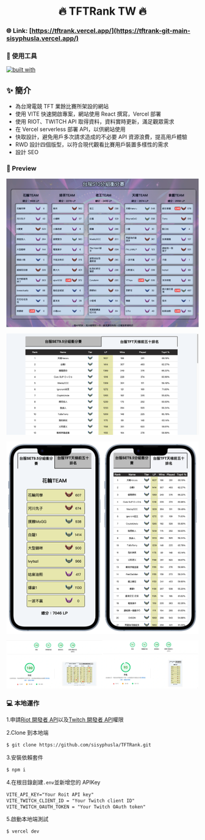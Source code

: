 <div align="center">

# 🔥 TFTRank TW 🔥

</div>

### 🌐 Link: [https://tftrank.vercel.app/](https://tftrank-git-main-sisyphusla.vercel.app/)

### 🧩 使用工具

[![built with](https://skillicons.dev/icons?i=js,html,scss,react,vite,vercel)](https://skillicons.dev)

## ✨ 簡介

- 為台灣電競 TFT 業餘比賽所架設的網站
- 使用 VITE 快速開啟專案，網站使用 React 撰寫，Vercel 部署
- 使用 RIOT、TWITCH API 取得資料，資料實時更新，滿足觀眾需求
- 在 Vercel serverless 部署 API，以供網站使用
- 快取設計，避免用戶多次請求造成的不必要 API 資源浪費，提高用戶體驗
- RWD 設計四個版型，以符合現代觀看比賽用戶裝置多樣性的需求
- 設計 SEO

### 👀 Preview

![](assets/computer_preview_1.png)

![](assets/computer_preview_2.png)

![](assets/mobile_preview.png)

![](assets/pagespeed.webp)

### 💻 本地運作

1.申請[Riot 開發者 API](https://developer.riotgames.com/apis)以及[Twitch 開發者 API](https://dev.twitch.tv/docs/api/)權限

2.Clone 到本地端

```bash
$ git clone https://github.com/sisyphusla/TFTRank.git
```

3.安裝依賴套件

```bash
$ npm i
```

4.在根目錄創建`.env`並新增您的 APIKey

```
VITE_API_KEY="Your Roit API key"
VITE_TWITCH_CLIENT_ID = "Your Twitch client ID"
VITE_TWITCH_OAUTH_TOKEN = "Your Twitch OAuth token"
```

5.啟動本地端測試

```bash
$ vercel dev
```
